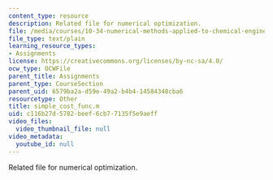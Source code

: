 ```yaml
---
content_type: resource
description: Related file for numerical optimization.
file: /media/courses/10-34-numerical-methods-applied-to-chemical-engineering-fall-2005/c116b27d5782beef6cb77135f5e9aeff_simple_cost_func.m
file_type: text/plain
learning_resource_types:
- Assignments
license: https://creativecommons.org/licenses/by-nc-sa/4.0/
ocw_type: OCWFile
parent_title: Assignments
parent_type: CourseSection
parent_uid: 6579ba2a-d59e-49a2-b4b4-14584348cba6
resourcetype: Other
title: simple_cost_func.m
uid: c116b27d-5782-beef-6cb7-7135f5e9aeff
video_files:
  video_thumbnail_file: null
video_metadata:
  youtube_id: null
---
```

Related file for numerical optimization.